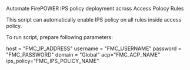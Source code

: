 Automate FirePOWER IPS policy deployment across Access Polocy Rules

This script can automatically enable IPS policy on all rules inside access policy.

To run script, prepare following parameters:

host = "FMC_IP_ADDRESS"
username = "FMC_USERNAME"
password = "FMC_PASSWORD"
domain = "Global"
acp="FMC_ACP_NAME"
ips_policy="FMC_IPS_POLICY_NAME"


